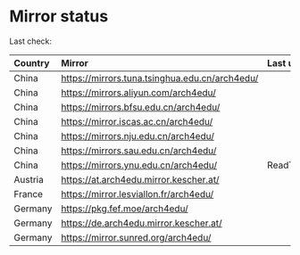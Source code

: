 <script src="./time.js"></script>
# Mirror status
Last check: <script type="text/javascript">localize(1683386200.8335454);</script>

|Country|Mirror|Last update|
|:------|:-----|:----------|
|China|https://mirrors.tuna.tsinghua.edu.cn/arch4edu/|<script type="text/javascript">localize(1683354811);</script>|
|China|https://mirrors.aliyun.com/arch4edu/|<script type="text/javascript">localize(1683311323);</script>|
|China|https://mirrors.bfsu.edu.cn/arch4edu/|<script type="text/javascript">localize(1683354811);</script>|
|China|https://mirror.iscas.ac.cn/arch4edu/|<script type="text/javascript">localize(1683354811);</script>|
|China|https://mirrors.nju.edu.cn/arch4edu/|<script type="text/javascript">localize(1683354811);</script>|
|China|https://mirrors.sau.edu.cn/arch4edu/|<script type="text/javascript">localize(1673850842);</script>|
|China|https://mirrors.ynu.edu.cn/arch4edu/|ReadTimeout|
|Austria|https://at.arch4edu.mirror.kescher.at/|<script type="text/javascript">localize(1683354811);</script>|
|France|https://mirror.lesviallon.fr/arch4edu/|<script type="text/javascript">localize(1683354811);</script>|
|Germany|https://pkg.fef.moe/arch4edu/|<script type="text/javascript">localize(1683354811);</script>|
|Germany|https://de.arch4edu.mirror.kescher.at/|<script type="text/javascript">localize(1683354811);</script>|
|Germany|https://mirror.sunred.org/arch4edu/|<script type="text/javascript">localize(1683354811);</script>|

<script src="./tablefilter/tablefilter.js"></script>
<script src="./table.js"></script>